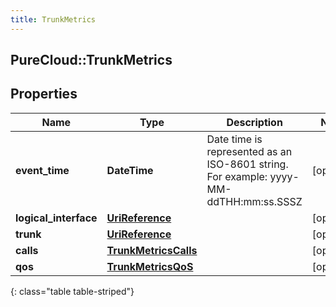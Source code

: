 ```yaml
---
title: TrunkMetrics
---
```

## PureCloud::TrunkMetrics

## Properties

|Name | Type | Description | Notes|
|------------ | ------------- | ------------- | -------------|
| **event_time** | **DateTime** | Date time is represented as an ISO-8601 string. For example: yyyy-MM-ddTHH:mm:ss.SSSZ | [optional] |
| **logical_interface** | [**UriReference**](UriReference.html) |  | [optional] |
| **trunk** | [**UriReference**](UriReference.html) |  | [optional] |
| **calls** | [**TrunkMetricsCalls**](TrunkMetricsCalls.html) |  | [optional] |
| **qos** | [**TrunkMetricsQoS**](TrunkMetricsQoS.html) |  | [optional] |
{: class="table table-striped"}


